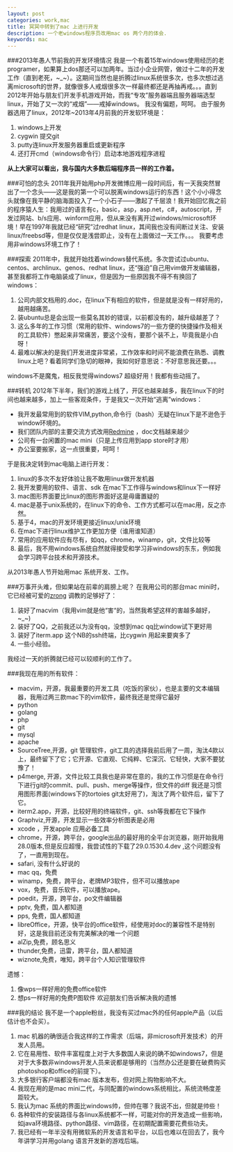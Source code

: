 ```yaml
---
layout: post
categories: work,mac
title: 冥冥中转到了mac 上进行开发
description: 一个老windows程序员改用mac os 两个月的体会.
keywords: mac
---
```


###2013年愚人节前我的开发环境情况
我是一个有着15年windows使用经历的老programer，如果算上dos那还可以加两年。当过小企业网管，做过十二年的开发工作（直到老死，~_~）。这期间当然也是折腾过linux系统很多次，也多次想过逃离microsoft的世界，就像很多人戒烟很多次一样最终都还是再抽再戒。。。直到2012年开始与朋友们开发手机游戏开始，而我“专攻”服务器端且服务器端选型linux，开始了又一次的“戒烟”——戒掉windows。
我没有偏题，呵呵。
由于服务器选用了linux，2012年~2013年4月前我的开发软环境是：
1. windows上开发
2. cygwin 提交git
3. putty连linux开发服务器重启或更新程序
4. 还打开cmd（windows命令行）启动本地游戏程序进程

**从上大家可以看出，我与国内大多数后端程序员一样的工作着。**

###可怕的念头
2011年我开始用php开发微博应用一段时间后，有一天我突然冒出了一个念头——这是我的第一个可以脱离windows运行的东西！这个小小得念头就像在我平静的脑海面投入了一个小石子——激起了千层浪！我开始回忆我之前的程序猿人生：我用过的语言有c，basic，asp，asp.net，c#，autoscript，开发过网站、b/s应用、winform应用，但从来没有离开过windows/microsoft环境！早在1997年我就已经“研究”过redhat linux，其间我也没有间断过关注、安装linux/freebsd等，但是仅仅是浅尝即止，没有在上面做过一天工作。。。
我要考虑用非windows环境工作了！

###探索
2011年中，我就开始找着windows替代系统。多次尝试过ubuntu、centos、archlinux、genos、redhat linux，还“强迫”自己用vim做开发编辑器，甚至我都将工作电脑装成了linux，但是因为一些原因我不得不有换回了windows：
1. 公司内部文档用的.doc，在linux下有相应的软件，但是就是没有一样好用的，越用越痛苦。
2. 装ubuntu总是会出现一些莫名其妙的错误，以前都没有的，越升级越差了？
3. 这么多年的工作习惯（常用的软件、windows7的一些方便的快捷操作及相关的工具软件）憋起来非常痛苦，要这个没有，要那个装不上，毕竟我是小白呀！
4. 最难以解决的是我们开发进度非常紧，工作效率和时间不能浪费在熟悉、调教linux上吧？看着同学们急切的眼神，我如何好意思说：不好意思我还要。。。

windows不是魔鬼，相反我觉得windows7 超级好用！我都有些动摇了。

###转机
2012年下半年，我们的游戏上线了，开区也越来越多，我在linux下的时间也越来越多，加上一些客观条件，于是我又一次开始“逃离”windows：
+ 我开发最常用到的软件VIM,python,命令行（bash）无疑在linux下是不逊色于window环境的。
+ 我们团队内部的主要交流方式改用[Redmine](http://www.redmine.org/) ，doc文档越来越少
+ 公司有一台闲置的mac mini（只是上传应用到app store时才用）
+ 办公室要搬家，这一点很重要，呵呵！

于是我决定转到mac电脑上进行开发：
1. linux的多次不友好体验让我不敢用linux做开发机器
2. 我开发要用的软件、语言、sdk 在mac下工作得与windows和linux下一样好
3. mac图形界面要比linux的图形界面好这是毋庸置疑的
4. mac是基于unix系统的，在linux下的命令、工作方式都可以在mac用，反之亦然。
5. 基于4，mac的开发环境更接近linux/unix环境
6. 在mac下进行linux维护工作更加方便（谁用谁知道）
7. 常用的应用软件应有尽有，如qq，chrome，winamp，git，文件比较等
7. 最后，我不用windows系统自然就得接受和学习非windows的东东，例如我会学习跨平台技术和开源技术。

从2013年愚人节开始用mac 系统开发、工作。

###万事开头难，但如果站在前辈的肩膀上呢？
在我用公司的那台mac mini时，它已经被可爱的[zrong](http://zengrong.net) 调教的足够好了：
1. 装好了macvim（我用vim就是他“害“的，当然我希望这样的害越多越好，~_~)
2. 装好了QQ，之前我还以为没有qq，没想到mac qq比window试下更好用
3. 装好了iterm.app 这个NB的ssh终端，比cygwin 用起来要爽多了
4. 一些小经验。

我经过一天的折腾就已经可以较顺利的工作了。

###我现在用的所有软件：
+ macvim，开源，我最重要的开发工具（吃饭的家伙），也是主要的文本编辑器，我用过两三款mac下的vim软件，最终我还是觉得它最好
+ python
+ golang
+ php
+ git
+ mysql
+ apache
+ SourceTree,开源，git 管理软件，git工具的选择我前后用了一周，淘汰4款以上，最终留下了它；它开源、它直观、它纯粹、它深沉、它轻快，大家不要犹豫了！
+ p4merge, 开源，文件比较工具我也是非常在意的，我的工作习惯是在命令行下进行git的commit、pull、push、merge等操作，但文件的diff 我还是习惯用图形界面(windows下的tortoies git太好用了)，淘汰了两个软件后，留下了它。
+ iterm2.app，开源，比较好用的终端软件，git、ssh等我都在它下操作
+ Graphviz,开源，开发显示一些效率分析图表是必用
+ xcode ，开发apple 应用必备工具
+ chrome，开源，跨平台，google出品的最好用的全平台浏览器，刚开始我用28.0版本,但是反应超慢，我尝试性的下载了29.0.1530.4.dev ,这个问题没有了，一直用到现在。
+ safari, 没有什么好说的
+ mac qq，免费
+ winamp，免费，跨平台，老牌MP3软件，但不可以播放ape
+ vox，免费，音乐软件，可以播放ape。
+ poedit，开源，跨平台，po文件编辑器
+ pptv, 免费，国人都知道
+ pps, 免费，国人都知道
+ libreOffice，开源，快平台的office软件，经使用对doc的兼容性不是特别好，这是我目前还没有完美解决的唯一个问题
+ alZip,免费，顾名思义
+ thunder,免费，迅雷，跨平台，国人都知道
+ wiznote,免费，唯知，跨平台个人知识管理软件

遗憾：
1. 像wps一样好用的免费office软件
2. 想ps一样好用的免费P图软件
欢迎朋友们告诉解决我的遗憾


###我的结论
我不是一个apple粉丝，我没有买过mac外的任何apple产品（以后估计也不会买）。
1. mac 机器的确很适合我这样的工作需求（后端，非microsoft开发技术）的开发人员用。
2. 它在易用性、软件丰富程度上对于大多数国人来说的确不如windows7，但是对于大多数非windows开发人员来说都是够用的（当然办公还是要在破费购买photoshop和office的前提下）。
3. 大多银行客户端都没有mac 版本发布，但对网上购物影响不大。
4. 我现在用的是mac mini二代，与同配置的windows系统相比，系统流畅度差距较大。
5. 我认为mac 系统的界面比windows帅，但帅在哪？我说不出，但就是帅些！
6. 各种软件的安装路径与各linux系统都不一样，可能对你的开发造成一些影响，如java环境路径、python路径、vim路径，在初期配置需要花费些功夫。
7. 我已经有一年半没有用微软系的开发语言和平台，以后也难以在回去了，我今年讲学习并用golang 语言开发新的游戏后端。



